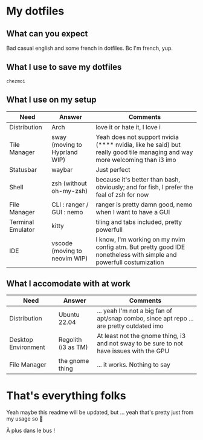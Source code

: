 # My dotfiles

## What can you expect

Bad casual english and some french in dotfiles. Bc I'm french, yup.

## What I use to save my dotfiles

`chezmoi`


## What I use on my setup

| Need | Answer | Comments |
|------|--------|----------|
| Distribution | Arch | love it or hate it, I love i |
| Tile Manager | sway (moving to Hyprland WIP) | Yeah does not support nvidia (**** nvidia, like he said) but really good tile managing and way more welcoming than i3 imo |
| Statusbar | waybar | Just perfect |
| Shell | zsh (without oh-my-zsh) | because it's better than bash, obviously; and for fish, I prefer the feal of zsh for now |
| File Manager | CLI : ranger / GUI : nemo | ranger is pretty damn good, nemo when I want to have a GUI |
| Terminal Emulator | kitty | tiling and tabs included, pretty powerfull |
| IDE | vscode (moving to neovim WIP) | I know, I'm working on my nvim config atm. But pretty good IDE nonetheless with simple and powerfull costumization |


## What I accomodate with at work

| Need | Answer | Comments |
|------|--------|----------|
| Distribution | Ubuntu 22.04 | ... yeah I'm not a big fan of apt/snap combo, since apt repo ... are pretty outdated imo |
| Desktop Environment | Regolith (i3 as TM) | At least not the gnome thing, i3 and not sway to be sure to not have issues with the GPU |
| File Manager | the gnome thing | ... it works. Nothing to say |


# That's everything folks

Yeah maybe this readme will be updated, but ... yeah that's pretty just from my usage so :shrug:

À plus dans le bus !
